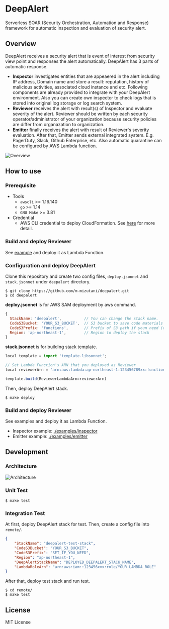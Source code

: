 # DeepAlert

Serverless SOAR (Security Orchestration, Automation and Response) framework for automatic inspection and evaluation of security alert.

## Overview

DeepAlert receives a security alert that is event of interest from security view point and responses the alert automatically. DeepAlert has 3 parts of automatic response.

- **Inspector** investigates entities that are appeaered in the alert including IP address, Domain name and store a result: reputation, history of malicious activities, associated cloud instance and etc. Following components are already provided to integrate with your DeepAlert environment. Also you can create own inspector to check logs that is stored into original log storage or log search system.
- **Reviewer** receives the alert with result(s) of Inspector and evaluate severity of the alert. Reviewer should be written by each security operator/administrator of your organization because security policies are differ from organazation to organization.
- **Emitter** finally receives the alert with result of Reviewer's severity evaluation. After that, Emitter sends external integrated system. E.g. PagerDuty, Slack, Github Enterprise, etc. Also automatic quarantine can be configured by AWS Lambda function.

![Overview](https://user-images.githubusercontent.com/605953/76850323-80914100-688a-11ea-9c9a-96030094af2c.png)

## How to use

### Prerequisite

- Tools
  - `awscli` >= 1.16.140
  - `go` >= 1.14
  - `GNU Make` >= 3.81
- Credential
  - AWS CLI credential to deploy CloudFormation. See [here](https://docs.aws.amazon.com/cli/latest/userguide/cli-chap-configure.html) for more detail.

### Build and deploy Reviewer

See [example](./examples/reviewer) and deploy it as Lambda Function.

### Configuration and deploy DeepAlert

Clone this repository and create two config files, `deploy.jsonnet` and `stack.jsonnet` under `deepalert` directory.

```
$ git clone https://github.com/m-mizutani/deepalert.git
$ cd deepalert
```

**deploy.jsonnet** is for AWS SAM deployment by aws command.

```js
{
  StackName: 'deepalert',          // You can change the stack name.
  CodeS3Bucket: 'YOUR_S3_BUCKET',  // S3 bucket to save code materials for deployment
  CodeS3Prefix: 'functions',       // Prefix of S3 path if youn need (optional)
  Region: 'ap-northeast-1',        // Region to deploy the stack
}
```

**stack.jsonnet** is for building stack template.

```js
local template = import 'template.libsonnet';

// Set Lambda Function's ARN that you deployed as Reviewer
local reviewerArn = 'arn:aws:lambda:ap-northeast-1:123456789xx:function:YOUR_REVIEWER_ARN';

template.build(ReviewerLambdaArn=reviewerArn)
```

Then, deploy DeepAlert stack.

```
$ make deploy
```

### Build and deploy Reviewer

See examples and deploy it as Lambda Function.

- Inspector example: [./examples/inspector](./examples/inspector)
- Emitter example: [./examples/emitter](./examples/inspector)

## Development

### Architecture

![Architecture](https://user-images.githubusercontent.com/605953/76850184-34460100-688a-11ea-92fe-cd8a1226174f.png)

### Unit Test

```
$ make test
```

### Integration Test

At first, deploy DeepAlert stack for test. Then, create a config file into `remote/`.

```json
{
    "StackName": "deepalert-test-stack",
    "CodeS3Bucket": "YOUR_S3_BUCKET",
    "CodeS3Prefix": "SET_IF_YOU_NEED",
    "Region": "ap-northeast-1",
    "DeepAlertStackName": "DEPLOYED_DEEPALERT_STACK_NAME",
    "LambdaRoleArn": "arn:aws:iam::123456xxx:role/YOUR_LAMBDA_ROLE"
}
```

After that, deploy test stack and run test.

```
$ cd remote/
$ make test
```

## License

MIT License
